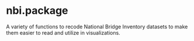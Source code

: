 # nbi.package
A variety of functions to recode National Bridge Inventory datasets to make them easier to read and utilize in visualizations.
